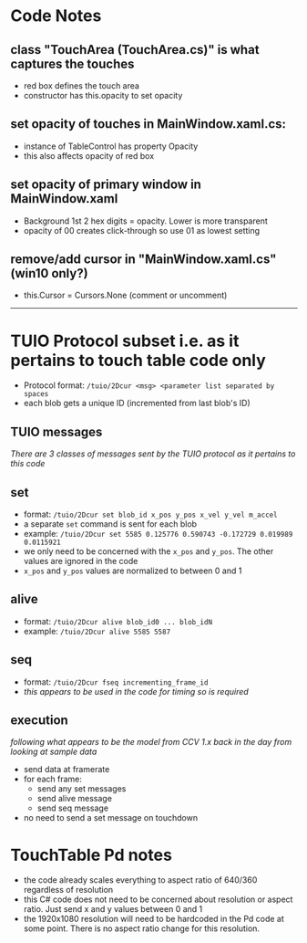 # Code Notes

## class "TouchArea (TouchArea.cs)" is what captures the touches
  - red box defines the touch area
  - constructor has this.opacity to set opacity

## set opacity of touches in MainWindow.xaml.cs:
  - instance of TableControl has property Opacity
  - this also affects opacity of red box

## set opacity of primary window in MainWindow.xaml
  - Background 1st 2 hex digits = opacity. Lower is more transparent
  - opacity of 00 creates click-through so use 01 as lowest setting

## remove/add cursor in "MainWindow.xaml.cs" (win10 only?)
  - this.Cursor = Cursors.None (comment or uncomment)

---
# TUIO Protocol subset i.e. as it pertains to touch table code only
  - Protocol format: `/tuio/2Dcur <msg> <parameter list separated by spaces`
  - each blob gets a unique ID (incremented from last blob's ID)

## TUIO messages
*There are 3 classes of messages sent by the TUIO protocol as it pertains to this code*
## set
  - format: `/tuio/2Dcur set blob_id x_pos y_pos x_vel y_vel m_accel`
  - a separate `set` command is sent for each blob
  - example: `/tuio/2Dcur set 5585 0.125776 0.590743 -0.172729 0.019989 0.0115921`
  - we only need to be concerned with the `x_pos` and `y_pos`. The other values are ignored in the code
  - `x_pos` and `y_pos` values are normalized to between 0 and 1

## alive
 - format: `/tuio/2Dcur alive blob_id0 ... blob_idN`
 - example: `/tuio/2Dcur alive 5585 5587`

## seq
 - format: `/tuio/2Dcur fseq incrementing_frame_id`
 - *this appears to be used in the code for timing so is required*

## execution
*following what appears to be the model from CCV 1.x back in the day from looking at sample data*
 - send data at framerate
 - for each frame:
	- send any set messages
	- send alive message
	- send seq message
- no need to send a set message on touchdown

# TouchTable Pd notes
 - the code already scales everything to aspect ratio of 640/360 regardless of resolution
 - this C# code does not need to be concerned about resolution or aspect ratio. Just send x and y values between 0 and 1
 - the 1920x1080 resolution will need to be hardcoded in the Pd code at some point. There is no aspect ratio change for this resolution.
